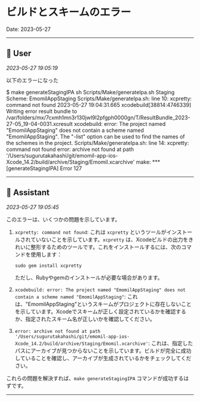 # ビルドとスキームのエラー

Date: 2023-05-27

---

## 👤 User
*2023-05-27 19:05:19*

以下のエラーになった

$ make generateStagingIPA
sh Scripts/Make/generateIpa.sh Staging
Scheme: EmomilAppStaging
Scripts/Make/generateIpa.sh: line 10: xcpretty: command not found
2023-05-27 19:04:31.665 xcodebuild[38814:4746339] Writing error result bundle to /var/folders/mx/7cxmh1mn3r130jwl9l2pfgph0000gn/T/ResultBundle_2023-27-05_19-04-0031.xcresult
xcodebuild: error: The project named "EmomilAppStaging" does not contain a scheme named "EmomilAppStaging". The "-list" option can be used to find the names of the schemes in the project.
Scripts/Make/generateIpa.sh: line 14: xcpretty: command not found
error: archive not found at path '/Users/sugurutakahashi/git/emomil-app-ios-Xcode_14.2/build/archive/Staging/Emomil.xcarchive'
make: *** [generateStagingIPA] Error 127

---

## 🤖 Assistant
*2023-05-27 19:05:45*

このエラーは、いくつかの問題を示しています。

1. `xcpretty: command not found`: これは `xcpretty` というツールがインストールされていないことを示しています。`xcpretty` は、Xcodeビルドの出力をきれいに整形するためのツールです。これをインストールするには、次のコマンドを使用します：

   ```
   sudo gem install xcpretty
   ```

   ただし、Rubyやgemのインストールが必要な場合があります。

2. `xcodebuild: error: The project named "EmomilAppStaging" does not contain a scheme named "EmomilAppStaging"`: これは、"EmomilAppStaging"というスキームがプロジェクトに存在しないことを示しています。Xcodeでスキームが正しく設定されているかを確認するか、指定されたスキーム名が正しいかを確認してください。

3. `error: archive not found at path '/Users/sugurutakahashi/git/emomil-app-ios-Xcode_14.2/build/archive/Staging/Emomil.xcarchive'`: これは、指定したパスにアーカイブが見つからないことを示しています。ビルドが完全に成功していることを確認し、アーカイブが生成されているかをチェックしてください。

これらの問題を解決すれば、`make generateStagingIPA` コマンドが成功するはずです。

---
